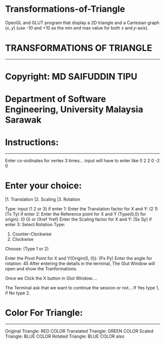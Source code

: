# Transformations-of-Triangle
OpenGL and GLUT program that display a 2D triangle and a Cartesian graph (𝑥, 𝑦) (use -10 and +10 as the min and max value for both 𝑥 and 𝑦-axis).

# TRANSFORMATIONS OF TRIANGLE
--------------------------------------------------------------------------
# Copyright: MD SAIFUDDIN TIPU
# Department of Software Engineering, University Malaysia Sarawak   

# Instructions:
----------------
Enter co-ordinates for vertex 3 times...
input will have to enter like 0 2
		     2 0
		    -2 0
# Enter your choice:

|1. Translation
|2. Scaling
|3. Rotation

Type: input (1 2 or 3)
if enter 1:
Enter the Translation factor for X and Y: (2 1) (Tx Ty)
if enter 2:
Enter the Reference point for X and Y (Type(0,0) for origin): (0 0) or (Xref Yref)
Enter the Scaling factor for X and Y: (Sx Sy)
if enter 3:
Select Rotation Type:

1. Counter-Clockwise
2. Clockwise

Choose: (Type 1 or 2)

Enter the Pivot Point for X and Y(Origin(0, 0)): (Px Py)
Enter the angle for rotation: 45
After entering the details in the terminal, The Glut Window will open and show the Tranformations.

Once we Click the X button in Glut Window....

The Terminal ask that we want to continue the session or not...
If Yes type 1,
if No type 2.

# Color For Triangle:
--------------------------
Original Triangle: 	RED COLOR
Translated Triangle:  GREEN COLOR
Scaled Triangle:	BLUE COLOR
Rotated Triangle:       BLUE COLOR also

